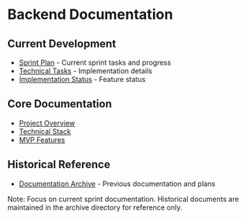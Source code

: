 # Backend Documentation

## Current Development
- [Sprint Plan](./sprint-plan.md) - Current sprint tasks and progress
- [Technical Tasks](./technical-tasks-jan23.md) - Implementation details
- [Implementation Status](./implementation-status-jan23.md) - Feature status

## Core Documentation
- [Project Overview](./project-overview.md)
- [Technical Stack](./technical-stack.md)
- [MVP Features](./mvp-features.md)

## Historical Reference
- [Documentation Archive](./archive/README.md) - Previous documentation and plans

Note: Focus on current sprint documentation. Historical documents are maintained in the archive directory for reference only. 